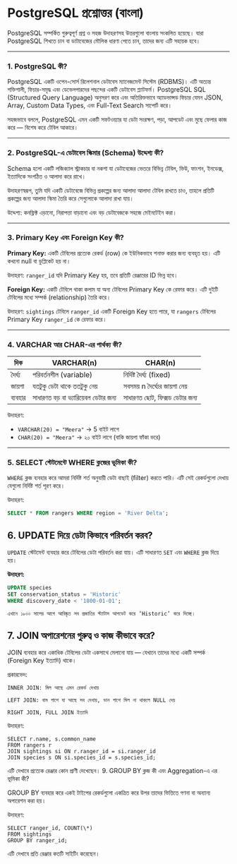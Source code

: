 # PostgreSQL প্রশ্নোত্তর (বাংলা)

PostgreSQL সম্পর্কিত গুরুত্বপূর্ণ প্রশ্ন ও সহজ উদাহরণসহ উত্তরগুলো বাংলায় সংকলিত হয়েছে। যারা PostgreSQL শিখতে চান বা ডাটাবেজের মৌলিক ধারণা পেতে চান, তাদের জন্য এটি সহায়ক হবে।

---

### 1. PostgreSQL কী?

PostgreSQL একটি ওপেন-সোর্স রিলেশনাল ডেটাবেস ম্যানেজমেন্ট সিস্টেম (RDBMS)। এটি অত্যন্ত শক্তিশালী, ফিচার-সমৃদ্ধ এবং ডেভেলপারদের পছন্দের একটি ডেটাবেস প্ল্যাটফর্ম। PostgreSQL SQL (Structured Query Language) অনুসরণ করে এবং অতিরিক্তভাবে অ্যাডভান্সড ফিচার যেমন JSON, Array, Custom Data Types, এবং Full-Text Search সাপোর্ট করে।

সহজভাবে বললে, PostgreSQL এমন একটি সফটওয়্যার যা ডেটা সংরক্ষণ, পড়া, আপডেট এবং মুছে ফেলার কাজ করে — বিশেষ করে টেবিল আকারে।

---

### 2. PostgreSQL-এ ডেটাবেস স্কিমার (Schema) উদ্দেশ্য কী?

Schema হলো একটি লজিক্যাল স্ট্রাকচার বা নকশা যা ডেটাবেজের ভেতরে বিভিন্ন টেবিল, ভিউ, ফাংশন, ইনডেক্স, ইত্যাদিকে সংগঠিত ও আলাদা করে রাখে।

উদাহরণস্বরূপ, তুমি যদি একটি ডেটাবেজে বিভিন্ন প্রকল্পের জন্য আলাদা আলাদা টেবিল রাখতে চাও, তাহলে প্রতিটি প্রকল্পের জন্য আলাদা স্কিমা তৈরি করে সেগুলোকে আলাদা রাখা যায়।

উদ্দেশ্য: কনফ্লিক্ট এড়ানো, নিরাপত্তা বাড়ানো এবং বড় ডেটাবেজকে সহজে মেইনটেইন করা।

---

### 3. Primary Key এবং Foreign Key কী?

**Primary Key:** একটি টেবিলের প্রত্যেক রেকর্ড (row) কে ইউনিকভাবে শনাক্ত করার জন্য ব্যবহৃত হয়। এটি কখনো null বা ডুপ্লিকেট হয় না।

উদাহরণ: `ranger_id` যদি Primary Key হয়, তবে প্রতিটি রেঞ্জারের ID ভিন্ন হবে।

**Foreign Key:** একটি টেবিলে থাকা কলাম যা অন্য টেবিলের Primary Key কে রেফার করে। এটি দুইটি টেবিলের মধ্যে সম্পর্ক (relationship) তৈরি করে।

উদাহরণ: `sightings` টেবিলে `ranger_id` একটি Foreign Key হতে পারে, যা `rangers` টেবিলের Primary Key `ranger_id` কে রেফার করে।

---

### 4. VARCHAR আর CHAR-এর পার্থক্য কী?

| দিক     | VARCHAR(n)                          | CHAR(n)                        |
| ------- | ----------------------------------- | ------------------------------ |
| দৈর্ঘ্য | পরিবর্তনশীল (variable)              | নির্দিষ্ট দৈর্ঘ্য (fixed)      |
| জায়গা   | যতটুকু ডেটা থাকে ততটুকু নেয়         | সবসময় n দৈর্ঘ্যের জায়গা নেয়    |
| ব্যবহার | সাধারণত বড় বা ভ্যারিয়েবল ডেটার জন্য | সাধারণত ছোট, ফিক্সড ডেটার জন্য |

উদাহরণ:

- `VARCHAR(20) = "Meera"` → 5 বাইট লাগে
- `CHAR(20) = "Meera"` → ২০ বাইট লাগে (বাকি জায়গা ফাঁকা ভরে)

---

### 5. SELECT স্টেটমেন্টে WHERE ক্লজের ভূমিকা কী?

`WHERE` ক্লজ ব্যবহার করে আমরা নির্দিষ্ট শর্ত অনুযায়ী ডেটা বাছাই (filter) করতে পারি। এটি সেই রেকর্ডগুলো দেখায় যেগুলো নির্দিষ্ট শর্ত পূরণ করে।

উদাহরণ:

```sql
SELECT * FROM rangers WHERE region = 'River Delta';
```

## 6. UPDATE দিয়ে ডেটা কিভাবে পরিবর্তন করব?

`UPDATE` স্টেটমেন্ট ব্যবহার করে টেবিলের ডেটা পরিবর্তন করা যায়। এটি সাধারণত `SET` এবং `WHERE` ক্লজ দিয়ে হয়।

**উদাহরণ:**

```sql
UPDATE species
SET conservation_status = 'Historic'
WHERE discovery_date < '1800-01-01';

এখানে ১৮০০ সালের আগে আবিষ্কৃত সব প্রজাতির স্ট্যাটাস আপডেট করে ‘Historic’ করে দিচ্ছে।
```

## 7. JOIN অপারেশনের গুরুত্ব ও কাজ কীভাবে করে?

JOIN ব্যবহার করে একাধিক টেবিলের ডেটা একসাথে মেলানো যায় — যেখানে তাদের মধ্যে একটি সম্পর্ক (Foreign Key ইত্যাদি) থাকে।

প্রকারভেদ:

    INNER JOIN: মিল আছে এমন রেকর্ড দেখায়

    LEFT JOIN: বাম পাশে যা আছে সব দেখায়, ডান পাশে মিল না থাকলে NULL দেয়

    RIGHT JOIN, FULL JOIN ইত্যাদি

উদাহরণ:

```
SELECT r.name, s.common_name
FROM rangers r
JOIN sightings si ON r.ranger_id = si.ranger_id
JOIN species s ON si.species_id = s.species_id;
```

এটি দেখাবে প্রত্যেক রেঞ্জার কোন প্রাণী দেখেছেন। 9. GROUP BY ক্লজ কী এবং Aggregation-এ এর ভূমিকা কী?

GROUP BY ব্যবহার করে একই টাইপের রেকর্ডগুলো একত্রিত করে উপর তাদের ভিত্তিতে গণনা বা অন্যান্য অপারেশন করা হয়।

উদাহরণ:

```
SELECT ranger_id, COUNT(\*)
FROM sightings
GROUP BY ranger_id;
```

এটি দেখাবে প্রতি রেঞ্জার কতটি সাইটিং করেছেন।
